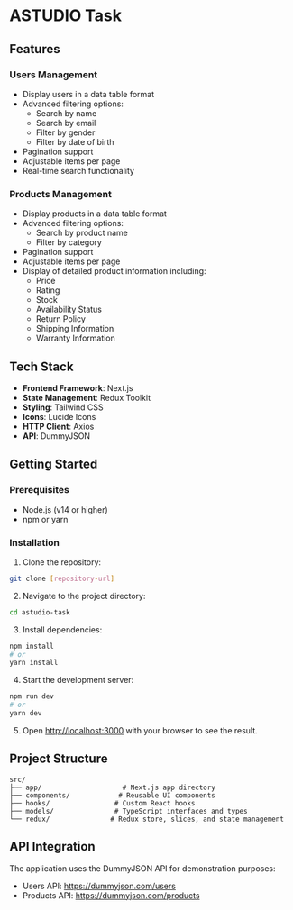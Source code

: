 # ASTUDIO Task


## Features

### Users Management
- Display users in a data table format
- Advanced filtering options:
  - Search by name
  - Search by email
  - Filter by gender
  - Filter by date of birth
- Pagination support
- Adjustable items per page
- Real-time search functionality

### Products Management
- Display products in a data table format
- Advanced filtering options:
  - Search by product name
  - Filter by category
- Pagination support
- Adjustable items per page
- Display of detailed product information including:
  - Price
  - Rating
  - Stock
  - Availability Status
  - Return Policy
  - Shipping Information
  - Warranty Information

## Tech Stack

- **Frontend Framework**: Next.js
- **State Management**: Redux Toolkit
- **Styling**: Tailwind CSS
- **Icons**: Lucide Icons
- **HTTP Client**: Axios
- **API**: DummyJSON

## Getting Started

### Prerequisites

- Node.js (v14 or higher)
- npm or yarn

### Installation

1. Clone the repository:
```bash
git clone [repository-url]
```

2. Navigate to the project directory:
```bash
cd astudio-task
```

3. Install dependencies:
```bash
npm install
# or
yarn install
```

4. Start the development server:
```bash
npm run dev
# or
yarn dev
```

5. Open [http://localhost:3000](http://localhost:3000) with your browser to see the result.

## Project Structure

```
src/
├── app/                    # Next.js app directory
├── components/            # Reusable UI components
├── hooks/                # Custom React hooks
├── models/               # TypeScript interfaces and types
└── redux/               # Redux store, slices, and state management
```

## API Integration

The application uses the DummyJSON API for demonstration purposes:
- Users API: https://dummyjson.com/users
- Products API: https://dummyjson.com/products
